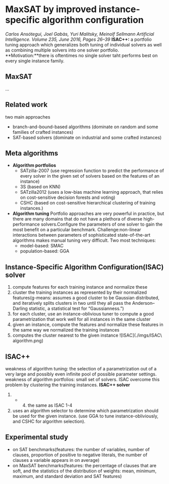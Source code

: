 
# MaxSAT by improved instance-specific algorithm configuration
*Carlos Ansótegui, Joel Gabàs, Yuri Malitsky, Meinolf Sellmann*
*Artificial Intelligence. Volume 235, June 2016, Pages 26–39*
**ISAC++:** a portfolio tuning approach which generalizes both tuning of individual solvers as well as combining multiple solvers into one solver portfolio.
**Motivation:**there is oftentimes no single solver taht performs best on every single instance family.
##  MaxSAT
...
## Related work
two main approaches
- branch-and-bound-based algorithms (dominate on random and some families of crafted instances)
- SAT-based solvers (dominate on industrial and some crafted instances)
## Meta algorithms
- **Algorithm portfolios**
    + SATzilla-2007 (use regression function to predict the performance of every solver in the given set of solvers based on the features of an instance)
    + 3S (based on KNN)
    + SATzilla2012 (uses a low-bias machine learning approach, that relies on cost-sensitive decision forests and voting)
    + CSHC (based on cost-sensitive hierarchical clustering of training instances.)
- **Algorithm tuning**
Portfolio approaches are very powerful in practice, but there are many domains that do not have a plethora of diverse high-performance solvers.Configure the parameters of one solver to gain the most benefit on a particular benchmark.
Challenge:non-linear interactions between parameters of sophisticated state-of-the-art algorithms makes manual tuning very difficult.
Two most techniques:
    + model-based: SMAC
    + population-based: GGA
## Instance-Specific Algorithm Configuration(ISAC) solver
1. compute features for each training instance and normalize these
2. cluster the training instances as represented by their normalized features(g-means: assumes a good cluster to be Gaussian distributed, and iteratively splits clusters in two until they all pass the Anderson–Darling statistic, a statistical test for “Gaussianness.”)
3. for each cluster, use an instance-oblivious tuner to compute a good parametrization that work well for all instances in the same cluster
4. given an instance, compute the features and normalize these features in the same way we normalized the training instances
5. computes the cluster nearest to the given instance
![ISAC](./imgs/ISAC\ algorithm.png)
## ISAC++ 
weakness of algorithm tuning: the selection of a parametrization out of a very large and possibly even infinite pool of possible parameter settings.
weakness of algorithm portfolios: small set of solvers.
ISAC overcome this problem by clustering the training instances.
**ISAC++ solver**
1. - 4. the same as ISAC 1-4
5. uses an algorithm selector to determine which parametrization should be used for the given instance. (use GGA to tune instance-obliviously, and CSHC for algorithm selection).
## Experimental study
- on SAT benchmarks(features: the number of variables, number of clauses, proportion of positive to negative literals, the number of clauses a variable appears in on average)
- on MaxSAT benchmarks(features: the percentage of clauses that are soft, and the statistics of the distribution of weights: mean, minimum, maximum, and standard deviation and SAT features)
